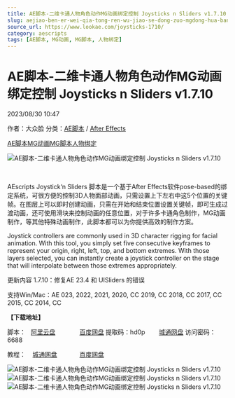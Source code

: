```yaml
---
title: AE脚本-二维卡通人物角色动作MG动画绑定控制 Joysticks n Sliders v1.7.10
slug: aejiao-ben-er-wei-qia-tong-ren-wu-jiao-se-dong-zuo-mgdong-hua-bang-ding-kong-zhi-joysticks-n-sliders-v1-7-10
source_url: https://www.lookae.com/joysticks-1710/
category: aescripts
tags: [AE脚本, MG动画, MG脚本, 人物绑定]
---
```

# AE脚本-二维卡通人物角色动作MG动画绑定控制 Joysticks n Sliders v1.7.10

2023/08/30 10:47

作者：大众脸
分类：[AE脚本](https://www.lookae.com/after-effects/aescripts/) / [After Effects](https://www.lookae.com/after-effects/)

[AE脚本](https://www.lookae.com/tag/ae%e8%84%9a%e6%9c%ac/)[MG动画](https://www.lookae.com/tag/mg%e5%8a%a8%e7%94%bb/)[MG脚本](https://www.lookae.com/tag/mg%e8%84%9a%e6%9c%ac/)[人物绑定](https://www.lookae.com/tag/%e4%ba%ba%e7%89%a9%e7%bb%91%e5%ae%9a/)

![AE脚本-二维卡通人物角色动作MG动画绑定控制 Joysticks n Sliders v1.7.10](https://img.alicdn.com/imgextra/i1/705956171/TB2h6NFkFXXXXcMXXXXXXXXXXXX_!!705956171.gif "AE脚本-二维卡通人物角色动作MG动画绑定控制 Joysticks n Sliders v1.7.10-LookAE.com")

[﻿﻿﻿](https://cloud.video.taobao.com//play/u/705956171/p/1/e/6/t/1/34897947.mp4)

AEscripts Joystick‘n Sliders 脚本是一个基于After Effects软件pose-based的绑定系统，可很方便的控制3D人物面部动画，只需设置上下左右中这5个位置的关键帧。在图层上可以即时创建动画，只需在开始和结束位置设置关键帧，即可生成过渡动画，还可使用滑块来控制动画的任意位置，对于许多卡通角色制作，MG动画制作，等其他特殊动画制作，此脚本都可以为你提供高效的制作方案。

Joystick controllers are commonly used in 3D character rigging for facial animation. With this tool, you simply set five consecutive keyframes to represent your origin, right, left, top, and bottom extremes. With those layers selected, you can instantly create a joystick controller on the stage that will interpolate between those extremes appropriately.

更新内容 1.7.10：修复AE 23.4 和 UISliders 的错误

支持Win/Mac：AE 023, 2022, 2021, 2020, CC 2019, CC 2018, CC 2017, CC 2015, CC 2014, CC

**【下载地址】**

脚本：   [阿里云盘](https://www.aliyundrive.com/s/NeGLatg1WJ9)              [百度网盘](https://pan.baidu.com/s/1h9ivJH8hEOUPv2hJDTDA9Q?pwd=hd0p) 提取码：hd0p        [城通网盘](https://url70.ctfile.com/f/2827370-927012915-bab481?p=4431) 访问密码：6688

教程：    [城通网盘](https://lookae.ctfile.com/fs/680462-304630671)             [百度网盘](https://pan.baidu.com/s/1II7S1v4_VA-Pq5u_r5ko6g)

![AE脚本-二维卡通人物角色动作MG动画绑定控制 Joysticks n Sliders v1.7.10](https://img.alicdn.com/imgextra/i3/705956171/TB2v.NWkFXXXXXLXXXXXXXXXXXX_!!705956171.gif "AE脚本-二维卡通人物角色动作MG动画绑定控制 Joysticks n Sliders v1.7.10-LookAE.com")![AE脚本-二维卡通人物角色动作MG动画绑定控制 Joysticks n Sliders v1.7.10](https://img.alicdn.com/imgextra/i3/705956171/TB2k3XikFXXXXbYXpXXXXXXXXXX_!!705956171.gif "AE脚本-二维卡通人物角色动作MG动画绑定控制 Joysticks n Sliders v1.7.10-LookAE.com")![AE脚本-二维卡通人物角色动作MG动画绑定控制 Joysticks n Sliders v1.7.10](https://img.alicdn.com/imgextra/i2/705956171/TB2KpNJkFXXXXbTXXXXXXXXXXXX_!!705956171.gif "AE脚本-二维卡通人物角色动作MG动画绑定控制 Joysticks n Sliders v1.7.10-LookAE.com")
